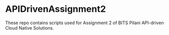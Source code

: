 # APIDrivenAssignment2
These repo contains scripts used for Assignment 2 of BITS Pilani API-driven Cloud Native Solutions.
